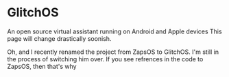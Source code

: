 # GlitchOS
An open source virtual assistant running on Android and Apple devices
This page will change drastically soonish.

Oh, and I recently renamed the project from ZapsOS to GlitchOS. I'm still in the process of switching him over.
If you see refrences in the code to ZapsOS, then that's why
